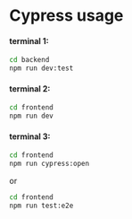 # Cypress usage

#### terminal 1:
``` sh
cd backend
npm run dev:test
```

#### terminal 2:
``` sh
cd frontend
npm run dev
```

#### terminal 3:
``` sh
cd frontend
npm run cypress:open
```

or

``` sh
cd frontend
npm run test:e2e
```
